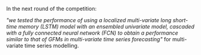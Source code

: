 In the next round of the competition:

*"we tested the performance of using a localized multi-variate long short-time memory (LSTM) model with an ensembled univariate model, cascaded with a fully connected neural network (FCN) to obtain a performance similar to that of GFMs in multi-variate time series forecasting"* for multi-variate time series modelling.

